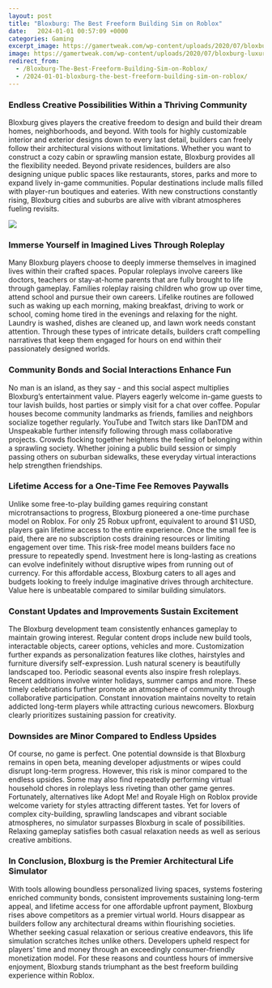```yaml
---
layout: post
title: "Bloxburg: The Best Freeform Building Sim on Roblox"
date:   2024-01-01 00:57:09 +0000
categories: Gaming
excerpt_image: https://gamertweak.com/wp-content/uploads/2020/07/bloxburg-luxury-modern-house4-1280x720.jpg
image: https://gamertweak.com/wp-content/uploads/2020/07/bloxburg-luxury-modern-house4-1280x720.jpg
redirect_from:
  - /Bloxburg-The-Best-Freeform-Building-Sim-on-Roblox/
  - /2024-01-01-bloxburg-the-best-freeform-building-sim-on-roblox/
---
```


###  Endless Creative Possibilities Within a Thriving Community

Bloxburg gives players the creative freedom to design and build their dream homes, neighborhoods, and beyond. With tools for highly customizable interior and exterior designs down to every last detail, builders can freely follow their architectural visions without limitations. Whether you want to construct a cozy cabin or sprawling mansion estate, Bloxburg provides all the flexibility needed.
Beyond private residences, builders are also designing unique public spaces like restaurants, stores, parks and more to expand lively in-game communities. Popular destinations include malls filled with player-run boutiques and eateries. With new constructions constantly rising, Bloxburg cities and suburbs are alive with vibrant atmospheres fueling revisits.

![](https://gamertweak.com/wp-content/uploads/2020/07/bloxburg-luxury-modern-house4-1280x720.jpg)

### Immerse Yourself in Imagined Lives Through Roleplay
Many Bloxburg players choose to deeply immerse themselves in imagined lives within their crafted spaces. Popular roleplays involve careers like doctors, teachers or stay-at-home parents that are fully brought to life through gameplay. Families roleplay raising children who grow up over time, attend school and pursue their own careers.
Lifelike routines are followed such as waking up each morning, making breakfast, driving to work or school, coming home tired in the evenings and relaxing for the night. Laundry is washed, dishes are cleaned up, and lawn work needs constant attention. Through these types of intricate details, builders craft compelling narratives that keep them engaged for hours on end within their passionately designed worlds.

### Community Bonds and Social Interactions Enhance Fun

No man is an island, as they say - and this social aspect multiplies Bloxburg’s entertainment value. Players eagerly welcome in-game guests to tour lavish builds, host parties or simply visit for a chat over coffee. Popular houses become community landmarks as friends, families and neighbors socialize together regularly.
YouTube and Twitch stars like DanTDM and Unspeakable further intensify following through mass collaborative projects. Crowds flocking together heightens the feeling of belonging within a sprawling society. Whether joining a public build session or simply passing others on suburban sidewalks, these everyday virtual interactions help strengthen friendships.

### Lifetime Access for a One-Time Fee Removes Paywalls

Unlike some free-to-play building games requiring constant microtransactions to progress, Bloxburg pioneered a one-time purchase model on Roblox. For only 25 Robux upfront, equivalent to around $1 USD, players gain lifetime access to the entire experience. Once the small fee is paid, there are no subscription costs draining resources or limiting engagement over time.
This risk-free model means builders face no pressure to repeatedly spend. Investment here is long-lasting as creations can evolve indefinitely without disruptive wipes from running out of currency. For this affordable access, Bloxburg caters to all ages and budgets looking to freely indulge imaginative drives through architecture. Value here is unbeatable compared to similar building simulators.

### Constant Updates and Improvements Sustain Excitement
The Bloxburg development team consistently enhances gameplay to maintain growing interest. Regular content drops include new build tools, interactable objects, career options, vehicles and more. Customization further expands as personalization features like clothes, hairstyles and furniture diversify self-expression. Lush natural scenery is beautifully landscaped too.
Periodic seasonal events also inspire fresh roleplays. Recent additions involve winter holidays, summer camps and more. These timely celebrations further promote an atmosphere of community through collaborative participation. Constant innovation maintains novelty to retain addicted long-term players while attracting curious newcomers. Bloxburg clearly prioritizes sustaining passion for creativity.

### Downsides are Minor Compared to Endless Upsides

Of course, no game is perfect. One potential downside is that Bloxburg remains in open beta, meaning developer adjustments or wipes could disrupt long-term progress. However, this risk is minor compared to the endless upsides. Some may also find repeatedly performing virtual household chores in roleplays less riveting than other game genres.
Fortunately, alternatives like Adopt Me! and Royale High on Roblox provide welcome variety for styles attracting different tastes. Yet for lovers of complex city-building, sprawling landscapes and vibrant sociable atmospheres, no simulator surpasses Bloxburg in scale of possibilities. Relaxing gameplay satisfies both casual relaxation needs as well as serious creative ambitions.

### In Conclusion, Bloxburg is the Premier Architectural Life Simulator

With tools allowing boundless personalized living spaces, systems fostering enriched community bonds, consistent improvements sustaining long-term appeal, and lifetime access for one affordable upfront payment, Bloxburg rises above competitors as a premier virtual world. Hours disappear as builders follow any architectural dreams within flourishing societies.
Whether seeking casual relaxation or serious creative endeavors, this life simulation scratches itches unlike others. Developers upheld respect for players' time and money through an exceedingly consumer-friendly monetization model. For these reasons and countless hours of immersive enjoyment, Bloxburg stands triumphant as the best freeform building experience within Roblox.
